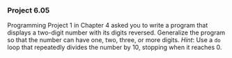 ### Project 6.05
Programming Project 1 in Chapter 4 asked you to write a program that displays a
two-digit number with its digits reversed. Generalize the program so that the
number can have one, two, three, or more digits. *Hint*: Use a `do` loop that
repeatedly divides the number by 10, stopping when it reaches 0.


